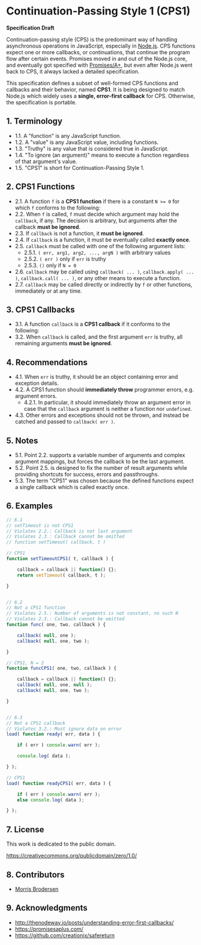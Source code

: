# Continuation-Passing Style 1 (CPS1)

__Specification Draft__

Continuation-passing style (CPS) is the predominant way of handling asynchronous operations in JavaScript, especially in [Node.js](http://nodejs.org/).
CPS functions expect one or more callbacks, or continuations, that continue the program flow after certain events.
Promises moved in and out of the Node.js core,
and eventually got specified with [Promises/A+](https://promisesaplus.com/),
but even after Node.js went back to CPS, it always lacked a detailed specification.

This specification defines a subset of well-formed CPS functions and callbacks and their behavior, named __CPS1__.
It is being designed to match Node.js which widely uses a __single, error-first callback__ for CPS.
Otherwise, the specification is portable.


## 1. Terminology

- 1.1. A "function" is any JavaScript function.
- 1.2. A "value" is any JavaScript value, including functions.
- 1.3. "Truthy" is any value that is considered true in JavaScript.
- 1.4. "To ignore (an argument)" means to execute a function regardless of that argument's value.
- 1.5. "CPS1" is short for Continuation-Passing Style 1.


## 2. CPS1 Functions

- 2.1. A function `f` is a __CPS1 function__ if there is a constant `N >= 0` for which `f` conforms to the following:
- 2.2. When `f` is called, `f` must decide which argument may hold the `callback`, if any.
The decision is arbitrary, but arguments after the callback __must be ignored__.
- 2.3. If `callback` is not a function, it __must be ignored__.
- 2.4. If `callback` is a function, it must be eventually called __exactly once__.
- 2.5. `callback` must be called with one of the following argument lists:
  - 2.5.1. `( err, arg1, arg2, ..., argN )` with arbitrary values
  - 2.5.2. `( err )` only if `err` is truthy
  - 2.5.3. `()` only if `N = 0`
- 2.6. `callback` may be called using `callback( ... )`, `callback.apply( ... )`, `callback.call( ... )`, or any other means to execute a function.
- 2.7. `callback` may be called directly or indirectly by `f` or other functions, immediately or at any time.


## 3. CPS1 Callbacks

- 3.1. A function `callback` is a __CPS1 callback__ if it conforms to the following:
- 3.2. When `callback` is called, and the first argument `err` is truthy, all remaining arguments __must be ignored__.


## 4. Recommendations

- 4.1. When `err` is truthy, it should be an object containing error and exception details.
- 4.2. A CPS1 function should __immediately throw__ programmer errors, e.g. argument errors.
  - 4.2.1. In particular, it should immediately throw an argument error in case that the `callback` argument is neither a function nor `undefined`.
- 4.3. Other errors and exceptions should not be thrown, and instead be catched and passed to `callback( err )`.


## 5. Notes

- 5.1. Point 2.2. supports a variable number of arguments and complex argument mappings,
but forces the callback to be the last argument.
- 5.2. Point 2.5. is designed to fix the number of result arguments while providing shortcuts for success, errors and passthroughs.
- 5.3. The term "CPS1" was chosen because the defined functions expect a single callback which is called exactly once.


## 6. Examples

```javascript
// 6.1
// setTimeout is not CPS1
// Violates 2.2.: Callback is not last argument
// Violates 2.3.: Callback cannot be omitted
// function setTimeout( callback, t )

// CPS1
function setTimeoutCPS1( t, callback ) {

	callback = callback || function() {};
	return setTimeout( callback, t );

}


// 6.2
// Not a CPS1 function
// Violates 2.5.: Number of arguments is not constant, no such N
// Violates 2.3.: Callback cannot be omitted
function func( one, two, callback ) {

	callback( null, one );
	callback( null, one, two );

}

// CPS1, N = 2
function funcCPS1( one, two, callback ) {

	callback = callback || function() {};
	callback( null, one, null );
	callback( null, one, two );

}


// 6.3
// Not a CPS1 callback
// Violates 3.2.: Must ignore data on error
load( function ready( err, data ) {

	if ( err ) console.warn( err );

	console.log( data );

} );

// CPS1
load( function readyCPS1( err, data ) {

	if ( err ) console.warn( err );
	else console.log( data );

} );
```

## 7. License

This work is dedicated to the public domain.

https://creativecommons.org/publicdomain/zero/1.0/


## 8. Contributors

- [Morris Brodersen](mailto:mb@morrisbrodersen.de)


## 9. Acknowledgments

- http://thenodeway.io/posts/understanding-error-first-callbacks/
- https://promisesaplus.com/
- https://github.com/creationix/safereturn
